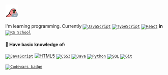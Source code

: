 ### <img alt="parot" height="40px" src="./laptop_parrot.gif" />

I'm learning programming.
Currently
<a href="https://www.javascript.com"><code><img alt="JavaScript" height="30px" src="https://cdn.svgporn.com/logos/javascript.svg" /></code></a>
<a href="https://www.typescriptlang.org"><code><img alt="TypeScript" height="30px" src="https://cdn.svgporn.com/logos/typescript-icon.svg" /></code></a>
<a href="https://www.reactjs.org"><code><img alt="React" height="30px" src="https://cdn.svgporn.com/logos/react.svg" /></code></a>
**in**
<a href="https://rs.school"><code><img alt="RS School" height="30px" src="https://rs.school/images/rs_school.svg" /></code></a>

#### :triangular_flag_on_post: Have basic knowledge of:

<p>
 <a href="https://www.javascript.com"><code><img alt="JavaScript" height="40px" src="https://cdn.svgporn.com/logos/javascript.svg" /></code></a>
 <a href="https://en.wikipedia.org/wiki/HTML"><img alt="HTML5" height="40px" src="https://cdn.svgporn.com/logos/html-5.svg" /></code></a>
 <a href="https://en.wikipedia.org/wiki/Cascading_Style_Sheets"><code><img alt="CSS3" height="40px" src="https://cdn.svgporn.com/logos/css-3.svg" /></code></a>
 <a href="https://www.java.com"><code><img alt="Java" height="40px" src="https://cdn.svgporn.com/logos/java.svg" /></code></a>
 <a href="https://www.python.org"><code><img alt="Python" height="40px" src="https://cdn.svgporn.com/logos/python.svg" /></code></a>
 <a href="https://en.wikipedia.org/wiki/SQL"><code><img alt="SQL" height="40px" src="https://upload.wikimedia.org/wikipedia/commons/8/87/Sql_data_base_with_logo.png" /></code></a>
 <a href="https://git-scm.com"><code><img alt="Git" height="40px" src="https://cdn.svgporn.com/logos/git.svg" /></code></a>
</p>

<p>
  <a href="https://www.codewars.com/users/redvoxdev"><code><img alt="Codewars badge" height="40px" src="https://www.codewars.com/users/redvoxdev/badges/large" /></code></a>
</p>
